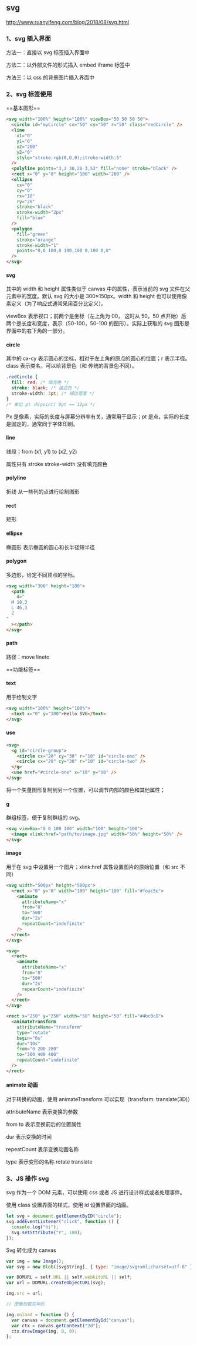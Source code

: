 ## svg

http://www.ruanyifeng.com/blog/2018/08/svg.html

### 1、svg 插入界面

方法一：直接以 svg 标签插入界面中

方法二：以外部文件的形式插入 embed iframe 标签中

方法三：以 css 的背景图片插入界面中

### 2、svg 标签使用

==基本图形==

```html
<svg width="100%" height="100%" viewBox="50 50 50 50">
  <circle id="myCircle" cx="50" cy="50" r="50" class="redCircle" />
  <line
    x1="0"
    y1="0"
    x2="200"
    y2="0"
    style="stroke:rgb(0,0,0);stroke-width:5"
  />
  <polyline points="3,3 30,28 3,53" fill="none" stroke="black" />
  <rect x="0" y="0" height="100" width="200" />
  <ellipse
    cx="0"
    cy="0"
    rx="10"
    ry="20"
    stroke="black"
    stroke-width="2px"
    fill="blue"
  />
  <polygon
    fill="green"
    stroke="orange"
    stroke-width="1"
    points="0,0 100,0 100,100 0,100 0,0"
  />
</svg>
```

#### svg

其中的 width 和 height 属性类似于 canvas 中的属性，表示当前的 svg 文件在父元素中的宽度。默认 svg 的大小是 300×150px。width 和 height 也可以使用像素定义（为了响应式通常采用百分比定义）。

viewBox 表示视口；前两个是坐标（左上角为 00， 这时从 50，50 点开始）后两个是长度和宽度，表示（50-100，50-100 的图形）。实际上获取的 svg 图形是界面中的右下角的一部分。

#### circle

其中的 cx-cy 表示圆心的坐标，相对于左上角的原点的圆心的位置；r 表示半径。class 表示类名，可以给背景色（和 传统的背景色不同）。

```css
.redCircle {
  fill: red; /* 填充色 */
  stroke: black; /* 描边色 */
  stroke-width: 3pt; /* 描边宽度 */
}
/* 单位 pt 点(point) 9pt == 12px */
```

Px 是像素，实际的长度与屏幕分辨率有关，通常用于显示；pt 是点，实际的长度是固定的，通常同于字体印刷。

#### line

线段；from (x1, y1) to (x2, y2)

属性只有 stroke stroke-width 没有填充颜色

#### polyline

折线 从一些列的点进行绘制图形

#### rect

矩形

#### ellipse

椭圆形 表示椭圆的圆心和长半径短半径

#### polygon

多边形，给定不同顶点的坐标。

```html
<svg width="300" height="180">
  <path
    d="
  M 18,3
  L 46,3
  Z
"
  ></path>
</svg>
```

#### path

路径：move lineto

==功能标签==

#### text

用于绘制文字

```html
<svg width="100%" height="100%">
  <text x="0" y="100">Hello SVG</text>
</svg>
```

#### use

```html
<svg>
  <g id="circle-group">
    <circle cx="20" cy="30" r="10" id="circle-one" />
    <circle cx="20" cy="30" r="10" id="circle-two" />
  </g>
  <use href="#circle-one" x="10" y="10" />
</svg>
```

将一个矢量图形复制到另一个位置，可以调节内部的颜色和其他属性；

#### g

群组标签，便于复制群组的 svg。

```html
<svg viewBox="0 0 100 100" width="100" height="100">
  <image xlink:href="path/to/image.jpg" width="50%" height="50%" />
</svg>
```

#### image

用于在 svg 中设置另一个图片；xlink:href 属性设置图片的原始位置（和 src 不同）

```html
<svg width="500px" height="500px">
  <rect x="0" y="0" width="100" height="100" fill="#feac5e">
    <animate
      attributeName="x"
      from="0"
      to="500"
      dur="2s"
      repeatCount="indefinite"
    />
  </rect>
</svg>

<svg>
  <rect>
    <animate
      attributeName="x"
      from="0"
      to="500"
      dur="2s"
      repearCount="indefinite"
    />
  </rect>
</svg>

<rect x="250" y="250" width="50" height="50" fill="#4bc0c8">
  <animateTransform
    attributeName="transform"
    type="rotate"
    begin="0s"
    dur="10s"
    from="0 200 200"
    to="360 400 400"
    repeatCount="indefinite"
  />
</rect>
```

#### animate 动画

对于转换的动画，使用 animateTransform 可以实现（transform: translate(3D)）

attributeName 表示变换的参数

from to 表示变换前后的位置属性

dur 表示变换的时间

repeatCount 表示变换动画名称

type 表示变形的名称 rotate translate

### 3、JS 操作 svg

svg 作为一个 DOM 元素，可以使用 css 或者 JS 进行设计样式或者处理事件。

使用 class 设置界面的样式，使用 id 设置界面的动画。

```js
let svg = document.getElementByID("circle");
svg.addEventListener("click", function () {
  console.log("hi");
  svg.setSttribute("r", 100);
});
```

Svg 转化成为 canvas

```js
var img = new Image();
var svg = new Blob([svgString], { type: "image/svg+xml;charset=utf-8" });

var DOMURL = self.URL || self.webkitURL || self;
var url = DOMURL.createObjectURL(svg);

img.src = url;

// 图像加载完毕后

img.onload = function () {
  var canvas = document.getElementById("canvas");
  var ctx = canvas.getContext("2d");
  ctx.drawImage(img, 0, 0);
};
```

